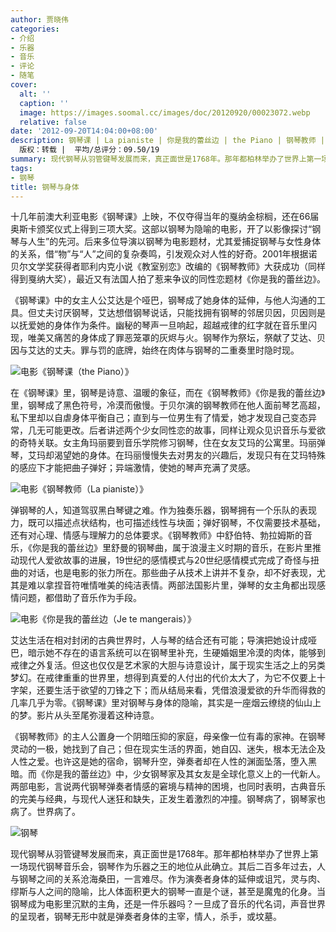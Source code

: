 ```yaml
---
author: 贾晓伟
categories:
- 介绍
- 乐器
- 音乐
- 评论
- 随笔
cover:
  alt: ''
  caption: ''
  image: https://images.soomal.cc/images/doc/20120920/00023072.webp
  relative: false
date: '2012-09-20T14:04:00+08:00'
description: 钢琴课 | La pianiste | 你是我的蕾丝边 | the Piano | 钢琴教师 | Je te mangerais | 源自：财新《新世纪》  |
  版权：转载 |  平均/总评分：09.50/19
summary: 现代钢琴从羽管键琴发展而来，真正面世是1768年。那年都柏林举办了世界上第一场现代钢琴音乐会，钢琴作为乐器之王的地位从此确立。其后二百多年过去，人与钢琴之间的关系沧海桑田，一言难尽。作为演奏者身体的延伸或诅咒，灵与肉、缪斯与人之间的隐喻，比人体面积更大的钢琴一直是个谜，甚至是魔鬼的化身。当钢琴成为电影里沉默的主角……
tags:
- 钢琴
title: 钢琴与身体
---
```


十几年前澳大利亚电影《钢琴课》上映，不仅夺得当年的戛纳金棕榈，还在66届奥斯卡颁奖仪式上得到三项大奖。这部以钢琴为隐喻的电影，开了以影像探讨“钢琴与人生”的先河。后来多位导演以钢琴为电影题材，尤其爱捕捉钢琴与女性身体的关系，借“物”与“人”之间的复杂奏鸣，引发观众对人性的好奇。2001年根据诺贝尔文学奖获得者耶利内克小说《教室别恋》改编的《钢琴教师》大获成功（同样得到戛纳大奖），最近又有法国人拍了惹来争议的同性恋题材《你是我的蕾丝边》。

《钢琴课》中的女主人公艾达是个哑巴，钢琴成了她身体的延伸，与他人沟通的工具。但丈夫讨厌钢琴，艾达想借钢琴说话，只能找拥有钢琴的邻居贝因，贝因则是以抚爱她的身体作为条件。幽秘的琴声一旦响起，超越戒律的红字就在音乐里闪现，唯美又痛苦的身体成了罪恶笼罩的灰烬与火。钢琴作为祭坛，祭献了艾达、贝因与艾达的丈夫。罪与罚的底牌，始终在肉体与钢琴的二重奏里时隐时现。

![电影《钢琴课（the Piano）》](https://images.soomal.cc/images/doc/20120920/00023069.webp)





在《钢琴课》里，钢琴是诗意、温暖的象征，而在《钢琴教师》《你是我的蕾丝边》里，钢琴成了黑色符号，冷漠而傲慢。于贝尔演的钢琴教师在他人面前琴艺高超，私下里却以自虐身体平衡自己；直到与一位男生有了情爱，她才发现自己变态异常，几无可能更改。后者讲述两个少女同性恋的故事，同样让观众见识音乐与爱欲的奇特关联。女主角玛丽要到音乐学院修习钢琴，住在女友艾玛的公寓里。玛丽弹琴，艾玛却渴望她的身体。在玛丽慢慢失去对男友的兴趣后，发现只有在艾玛特殊的感应下才能把曲子弹好；异端激情，使她的琴声充满了灵感。

![电影《钢琴教师（La pianiste）》](https://images.soomal.cc/images/doc/20120920/00023070.webp)





弹钢琴的人，知道驾驭黑白琴键之难。作为独奏乐器，钢琴拥有一个乐队的表现力，既可以描述点状结构，也可描述线性与块面；弹好钢琴，不仅需要技术基础，还有对心理、情感与理解力的总体要求。《钢琴教师》中舒伯特、勃拉姆斯的音乐，《你是我的蕾丝边》里舒曼的钢琴曲，属于浪漫主义时期的音乐，在影片里推动现代人爱欲故事的进展，19世纪的感情模式与20世纪感情模式完成了奇怪与扭曲的对话，也是电影的张力所在。那些曲子从技术上讲并不复杂，却不好表现，尤其是难以拿捏音符唯情唯美的纯洁表情。两部法国影片里，弹琴的女主角都出现感情问题，都借助了音乐作为手段。

![电影《你是我的蕾丝边（Je te mangerais）》](https://images.soomal.cc/images/doc/20120920/00023071.webp)





艾达生活在相对封闭的古典世界时，人与琴的结合还有可能；导演把她设计成哑巴，暗示她不存在的语言系统可以在钢琴里补充，生硬婚姻里冷漠的肉体，能够到戒律之外复活。但这也仅仅是艺术家的大胆与诗意设计，属于现实生活之上的另类梦幻。在戒律重重的世界里，想得到真爱的人付出的代价太大了，为它不仅要上十字架，还要生活于欲望的刀锋之下；而从结局来看，凭借浪漫爱欲的升华而得救的几率几乎为零。《钢琴课》里对钢琴与身体的隐喻，其实是一座烟云缭绕的仙山上的梦。影片从头至尾弥漫着这种诗意。

《钢琴教师》的主人公置身一个阴暗压抑的家庭，母亲像一位有毒的家神。在钢琴灵动的一极，她找到了自己；但在现实生活的界面，她自囚、迷失，根本无法企及人性之爱。也许这是她的宿命，钢琴升空，弹奏者却在人性的渊面坠落，堕入黑暗。而《你是我的蕾丝边》中，少女钢琴家及其女友是全球化意义上的一代新人。两部电影，言说两代钢琴弹奏者情感的窘境与精神的困境，也同时表明，古典音乐的完美与经典，与现代人迷狂和缺失，正发生着激烈的冲撞。钢琴病了，钢琴家也病了。世界病了。

![钢琴](https://images.soomal.cc/images/doc/20120920/00023072.webp)





现代钢琴从羽管键琴发展而来，真正面世是1768年。那年都柏林举办了世界上第一场现代钢琴音乐会，钢琴作为乐器之王的地位从此确立。其后二百多年过去，人与钢琴之间的关系沧海桑田，一言难尽。作为演奏者身体的延伸或诅咒，灵与肉、缪斯与人之间的隐喻，比人体面积更大的钢琴一直是个谜，甚至是魔鬼的化身。当钢琴成为电影里沉默的主角，还是一件乐器吗？一旦成了音乐的代名词，声音世界的呈现者，钢琴无形中就是弹奏者身体的主宰，情人，杀手，或坟墓。